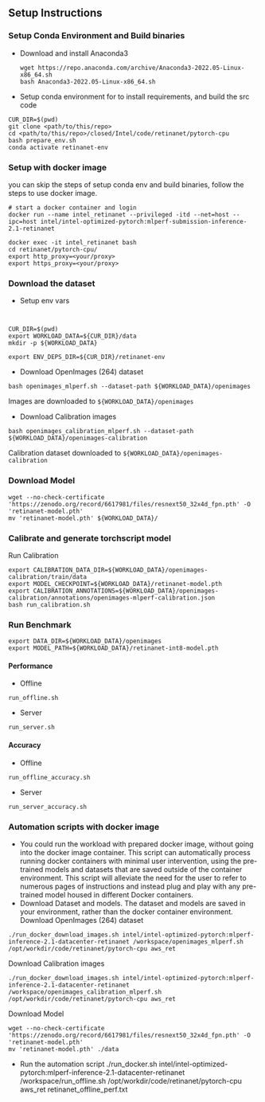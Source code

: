 ## Setup Instructions

### Setup Conda Environment and Build binaries
+ Download and install Anaconda3
  ```
  wget https://repo.anaconda.com/archive/Anaconda3-2022.05-Linux-x86_64.sh
  bash Anaconda3-2022.05-Linux-x86_64.sh
  ```
+ Setup conda environment for to install requirements, and build the src code
```
CUR_DIR=$(pwd)
git clone <path/to/this/repo>
cd <path/to/this/repo>/closed/Intel/code/retinanet/pytorch-cpu
bash prepare_env.sh
conda activate retinanet-env
```

### Setup with docker image

you can skip the steps of setup conda env and build binaries, follow the steps to use docker image.

```
# start a docker container and login
docker run --name intel_retinanet --privileged -itd --net=host --ipc=host intel/intel-optimized-pytorch:mlperf-submission-inference-2.1-retinanet

docker exec -it intel_retinanet bash 
cd retinanet/pytorch-cpu/
export http_proxy=<your/proxy>
export https_proxy=<your/proxy>
```

### Download the dataset

+ Setup env vars
```


CUR_DIR=$(pwd)
export WORKLOAD_DATA=${CUR_DIR}/data
mkdir -p ${WORKLOAD_DATA}

export ENV_DEPS_DIR=${CUR_DIR}/retinanet-env
```

+ Download OpenImages (264) dataset
```
bash openimages_mlperf.sh --dataset-path ${WORKLOAD_DATA}/openimages
```
Images are downloaded to `${WORKLOAD_DATA}/openimages`

+ Download Calibration images
```
bash openimages_calibration_mlperf.sh --dataset-path ${WORKLOAD_DATA}/openimages-calibration
```
Calibration dataset downloaded to `${WORKLOAD_DATA}/openimages-calibration`


### Download Model
```
wget --no-check-certificate 'https://zenodo.org/record/6617981/files/resnext50_32x4d_fpn.pth' -O 'retinanet-model.pth'
mv 'retinanet-model.pth' ${WORKLOAD_DATA}/
```

### Calibrate and generate torchscript model

Run Calibration
```
export CALIBRATION_DATA_DIR=${WORKLOAD_DATA}/openimages-calibration/train/data
export MODEL_CHECKPOINT=${WORKLOAD_DATA}/retinanet-model.pth
export CALIBRATION_ANNOTATIONS=${WORKLOAD_DATA}/openimages-calibration/annotations/openimages-mlperf-calibration.json
bash run_calibration.sh
```

### Run Benchmark

```
export DATA_DIR=${WORKLOAD_DATA}/openimages
export MODEL_PATH=${WORKLOAD_DATA}/retinanet-int8-model.pth
```
#### Performance
+ Offline
```
run_offline.sh
```

+ Server
```
run_server.sh
```

#### Accuracy
+ Offline
```
run_offline_accuracy.sh
```

+ Server
```
run_server_accuracy.sh
```

### Automation scripts with docker image
+ You could run the workload with prepared docker image, without going into the docker image container. This script can automatically process running docker containers with minimal user intervention, using the pre-trained models and datasets that are saved outside of the container environment. This script will alleviate the need for the user to refer to numerous pages of instructions and instead plug and play with any pre-trained model housed in different Docker containers. 
+ Download Dataset and models. The dataset and models are saved in your environment, rather than the docker container environment.
Download OpenImages (264) dataset
```
./run_docker_download_images.sh intel/intel-optimized-pytorch:mlperf-inference-2.1-datacenter-retinanet /workspace/openimages_mlperf.sh /opt/workdir/code/retinanet/pytorch-cpu aws_ret
```
Download Calibration images
```
./run_docker_download_images.sh intel/intel-optimized-pytorch:mlperf-inference-2.1-datacenter-retinanet /workspace/openimages_calibration_mlperf.sh /opt/workdir/code/retinanet/pytorch-cpu aws_ret
```
Download Model
```
wget --no-check-certificate 'https://zenodo.org/record/6617981/files/resnext50_32x4d_fpn.pth' -O 'retinanet-model.pth'
mv 'retinanet-model.pth' ./data
```

+ Run the automation script 
./run_docker.sh intel/intel-optimized-pytorch:mlperf-inference-2.1-datacenter-retinanet /workspace/run_offline.sh  /opt/workdir/code/retinanet/pytorch-cpu aws_ret  retinanet_offline_perf.txt
```

